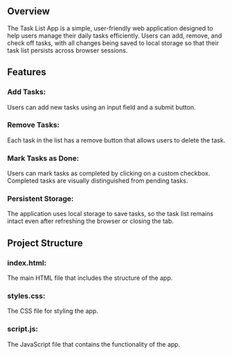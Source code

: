 ## Overview
The Task List App is a simple, user-friendly web application designed to help users manage their daily tasks efficiently. Users can add, remove, and check off tasks, with all changes being saved to local storage so that their task list persists across browser sessions.

## Features
### Add Tasks: 
Users can add new tasks using an input field and a submit button.
### Remove Tasks: 
Each task in the list has a remove button that allows users to delete the task.
### Mark Tasks as Done: 
Users can mark tasks as completed by clicking on a custom checkbox. Completed tasks are visually distinguished from pending tasks.
### Persistent Storage: 
The application uses local storage to save tasks, so the task list remains intact even after refreshing the browser or closing the tab.

## Project Structure
### index.html: 
The main HTML file that includes the structure of the app.
### styles.css: 
The CSS file for styling the app.
### script.js: 
The JavaScript file that contains the functionality of the app.
